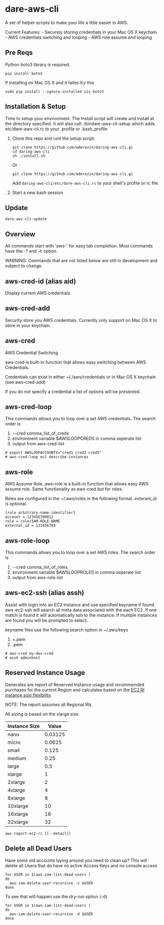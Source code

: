 # dare-aws-cli

A set of helper scripts to make your life a little easier in AWS. 

Current Features:
    - Securely storing credentials in your Mac OS X keychain
    - AWS credentials switching and looping
    - AWS role assume and looping

## Pre Reqs

Python boto3 library is required. 
```
pip install boto3
```

If installing on Mac OS X and it failes try this
```
sudo pip install --ignore-installed six boto3
```

## Installation & Setup

Time to setup your environment. The Install script will create and install at the directory specified.
It will also call ./bindare-aws-cli-setup which adds etc/dare-aws-cli.rc to your .profile or .bash_profile

1. Clone this repo and runt the setup script.

    ``` 
   git clone https://github.com/wderezin/daring-aws-cli.gi
   cd daring-aws-cli
   sh ./install.sh 
    ```
   
   Or

   ``` 
   git clone https://github.com/wderezin/daring-aws-cli.gi
   ```
   Add `daring-aws-cli/etc/dare-aws-cli.rc` to your shell's profile or rc file.
   
1. Start a new bash session

## Update

```
dare-aws-cli-update
```

## Overview

All commands start with 'aws-' for easy tab completion.  Most commands have the -? and -h option.

WARNING: Commands that are not listed below are still in development and subject to change.

## aws-cred-id (alias aid)

Display current AWS credentials. 

## aws-cred-add

Security store you AWS credentials.  Currently only support on Mac OS X to store in your keychain.

## aws-cred 

AWS Credential Switching. 

aws-cred is built-in function that allows easy switching between AWS Credentials.

Credentials can exist in either ~/./aws/credentials or in Mac OS X keychain (see aws-cred-add)

If you do not specify a credential a list of options will be presented. 

## aws-cred-loop

This commands allows you to loop over a set AWS credentials. The search order is
1. --cred comma_list_of_creds
1. environment variable $AWSLOOPCREDS in comma seperate list
1. output from aws-cred-list

```
# export AWSLOOPACCOUNTS="cred1 cred2 cred5"
# aws-cred-loop ec2 describe-instances
```

## aws-role 

AWS Assume Role.  aws-role is a built-in function that allows easy AWS assume role. Same functionality as aws-cred but for roles.

Roles are configured in the ~/.aws/roles in the following format.  exteranl_id is optional.

```
[role arbitrary-name-identifier]
account = 123456789012  
role = role/IAM-ROLE-NAME
external_id = 123456789
```

## aws-role-loop

This commands allows you to loop over a set AWS roles. The search order is
1. --cred comma_list_of_roles
1. environment variable $AWSLOOPROLES in comma seperate list
1. output from aws-role-list

## aws-ec2-ssh (alias assh)

Assist with login into an EC2 instance and use specified keyname if found.  aws-ec2-ssh will search all meta 
data associated with the each EC2.  If one match is found it will automatically ssh to the instance.
If multiple instances are found you will be prompted to select.

keyname files use the following search option in ~/.aws/keys
1. <keyname>+<cred-name>.pem
2. <keyname>.pem

```
# aws-cred my-dev-cred
# assh adminhost
```

## Reserved Instance Usage

Generates are report of Reserved Instance usage and recommended purchases for the current Region
and calculates based on the [EC2 RI instance size flexibility](https://aws.amazon.com/about-aws/whats-new/2017/03/amazon-ec2-reserved-instances-now-offer-instance-size-flexibility-helping-you-reduce-your-ec2-bill/).

NOTE: The report assumes all Regional RIs.

All sizing is based on the xlarge size.

Instance Size | Value
------------- | ------
nano          |  0.03125
micro         |  0.0625
small         |  0.125
medium        |  0.25
large         |  0.5
xlarge        |  1
2xlarge       |  2
4xlarge       |  4
8xlarge       |  8
10xlarge      | 10
16xlarge      | 16
32xlarge      | 32

```
aws-report-ec2-ri [[--detail]]
```

## Delete all Dead Users 

Have some old accounts laying around you need to clean up?
This will delete all Usera that do have no active Access Keys and no console access

```
for USER in $(aws-iam-list-dead-users )
do
  aws-iam-delete-user-recursive -v $USER
done
```

To see that will happen use the dry-run option (-d)
```
for USER in $(aws-iam-list-dead-users )
do
  aws-iam-delete-user-recursive -d $USER
done
```
